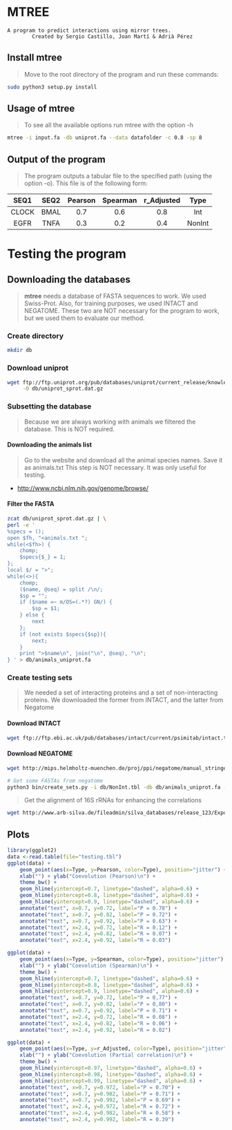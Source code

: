 # MTREE
	A program to predict interactions using mirror trees.
            Created by Sergio Castillo, Joan Martí & Adrià Pérez

## Install mtree
> Move to the root directory of the program and run these commands:

```sh
sudo python3 setup.py install
```


## Usage of mtree
> To see all the available options run mtree with the option -h

```sh
mtree -i input.fa -db uniprot.fa --data datafolder -c 0.8 -sp 8
```

## Output of the program
> The program outputs a tabular file to the specified path (using the option -o). This file is of the following form:

|  SEQ1   |  SEQ2   | Pearson   | Spearman   | r_Adjusted   |   Type    |
| :----:  | :----:  | :------:  | :-------:  | :----------: | :-------: |
|  CLOCK  |  BMAL   |   0.7     |   0.6      |     0.8      |  Int      |
|  EGFR   |  TNFA   |   0.3     |   0.2      |     0.4      |  NonInt   |


# Testing the program

## Downloading the databases
> **mtree** needs a database of FASTA sequences to work. We used Swiss-Prot.
> Also, for training purposes, we used INTACT and NEGATOME. These two
> are NOT necessary for the program to work, but we used them to evaluate our method.


### Create directory

```sh
mkdir db
```

### Download uniprot

```sh
wget ftp://ftp.uniprot.org/pub/databases/uniprot/current_release/knowledgebase/complete/uniprot_sprot.fasta.gz \
     -O db/uniprot_sprot.dat.gz
```

### Subsetting the database
> Because we are always working with animals we filtered the database. This is NOT required.

#### Downloading the animals list
> Go to the website and download all the animal species names.
> Save it as animals.txt
> This step is NOT necessary. It was only useful for testing.

* http://www.ncbi.nlm.nih.gov/genome/browse/

#### Filter the FASTA
```sh
zcat db/uniprot_sprot.dat.gz | \
perl -e '
%specs = ();
open $fh, "<animals.txt ";
while(<$fh>) {
    chomp;
    $specs{$_} = 1;
};
local $/ = ">";
while(<>){
    chomp;
    ($name, @seq) = split /\n/;
    $sp = "";
    if ($name =~ m/OS=(.*?) GN/) {
        $sp = $1;
    } else {
        next
    };
    if (not exists $specs{$sp}){
        next;
    }  
    print ">$name\n", join("\n", @seq), "\n";
} ' > db/animals_uniprot.fa
```

### Create testing sets
> We needed a set of interacting proteins and a set of non-interacting proteins.
> We downloaded the former from INTACT, and the latter from Negatome

#### Download INTACT
```sh
wget ftp://ftp.ebi.ac.uk/pub/databases/intact/current/psimitab/intact.txt -O db/intact.tbl
```

#### Download NEGATOME
```sh
wget http://mips.helmholtz-muenchen.de/proj/ppi/negatome/manual_stringent.txt -O db/negatome.tbl

# Get some FASTAs from negatome
python3 bin/create_sets.py -i db/NonInt.tbl -db db/animals_uniprot.fa -o 300_negatome.fa --num 300
```





> Get the alignment of 16S rRNAs for enhancing the correlations
```sh
wget http://www.arb-silva.de/fileadmin/silva_databases/release_123/Exports/SILVA_123_LSURef_tax_silva_full_align_trunc.fasta.gz -O db/SILVA_123_LSURef_tax_silva_full_align_trunc.fasta.gz
```




## Plots

```r
library(ggplot2)
data <-read.table(file="testing.tbl")
ggplot(data) +
    geom_point(aes(x=Type, y=Pearson, color=Type), position="jitter") +
    xlab("") + ylab("Coevolution (Pearson)\n") +
    theme_bw() +
    geom_hline(yintercept=0.7, linetype="dashed", alpha=0.6) +
    geom_hline(yintercept=0.8, linetype="dashed", alpha=0.6) +
    geom_hline(yintercept=0.9, linetype="dashed", alpha=0.6) +
    annotate("text", x=0.7, y=0.72, label="P = 0.78") +
    annotate("text", x=0.7, y=0.82, label="P = 0.72") +
    annotate("text", x=0.7, y=0.92, label="P = 0.63") +
    annotate("text", x=2.4, y=0.72, label="R = 0.12") +
    annotate("text", x=2.4, y=0.82, label="R = 0.07") +
    annotate("text", x=2.4, y=0.92, label="R = 0.03")

ggplot(data) +
    geom_point(aes(x=Type, y=Spearman, color=Type), position="jitter") +
    xlab("") + ylab("Coevolution (Spearman)\n") +
    theme_bw() +
    geom_hline(yintercept=0.7, linetype="dashed", alpha=0.6) +
    geom_hline(yintercept=0.8, linetype="dashed", alpha=0.6) +
    geom_hline(yintercept=0.9, linetype="dashed", alpha=0.6) +
    annotate("text", x=0.7, y=0.72, label="P = 0,77") +
    annotate("text", x=0.7, y=0.82, label="P = 0,80") +
    annotate("text", x=0.7, y=0.92, label="P = 0.71") +
    annotate("text", x=2.4, y=0.72, label="R = 0.08") +
    annotate("text", x=2.4, y=0.82, label="R = 0.06") +
    annotate("text", x=2.4, y=0.92, label="R = 0.02")

ggplot(data) +
    geom_point(aes(x=Type, y=r_Adjusted, color=Type), position="jitter") +
    xlab("") + ylab("Coevolution (Partial correlation)\n") +
    theme_bw() +
    geom_hline(yintercept=0.97, linetype="dashed", alpha=0.6) +
    geom_hline(yintercept=0.98, linetype="dashed", alpha=0.6) +
    geom_hline(yintercept=0.99, linetype="dashed", alpha=0.6) +
    annotate("text", x=0.7, y=0.972, label="P = 0.70") +
    annotate("text", x=0.7, y=0.982, label="P = 0.71") +
    annotate("text", x=0.7, y=0.992, label="P = 0.69") +
    annotate("text", x=2.4, y=0.972, label="R = 0.72") +
    annotate("text", x=2.4, y=0.982, label="R = 0.58") +
    annotate("text", x=2.4, y=0.992, label="R = 0.39")
```
